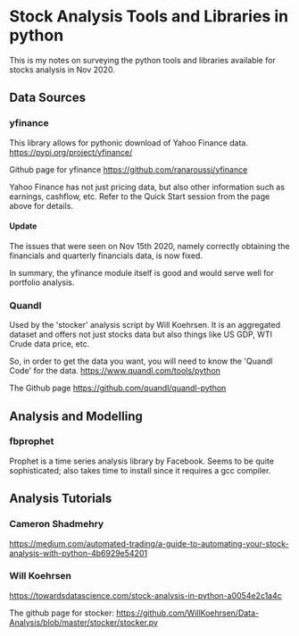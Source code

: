 # Stock Analysis Tools and Libraries in python

This is my notes on surveying the python tools and libraries available for stocks analysis in Nov 2020.

## Data Sources


### yfinance

This library allows for pythonic download of Yahoo Finance data.
https://pypi.org/project/yfinance/

Github page for yfinance
https://github.com/ranaroussi/yfinance

Yahoo Finance has not just pricing data, but also other information such as earnings, cashflow, etc.  Refer to the Quick Start session from the page above for details.

#### Update
The issues that were seen on Nov 15th 2020, namely correctly obtaining the financials and quarterly financials data, is now fixed.  

In summary, the yfinance module itself is good and would serve well for portfolio analysis.



### Quandl

Used by the 'stocker' analysis script by Will Koehrsen.  It is an aggregated dataset and offers not just stocks data but also things like US GDP, WTI Crude data price, etc.

So, in order to get the data you want, you will need to know the 'Quandl Code' for the data.
https://www.quandl.com/tools/python

The Github page
https://github.com/quandl/quandl-python


## Analysis and Modelling

### fbprophet

Prophet is a time series analysis library by Facebook.  Seems to be quite sophisticated; also takes time to install since it requires a gcc compiler.


## Analysis Tutorials


### Cameron Shadmehry

https://medium.com/automated-trading/a-guide-to-automating-your-stock-analysis-with-python-4b6929e54201


### Will Koehrsen

https://towardsdatascience.com/stock-analysis-in-python-a0054e2c1a4c

The github page for stocker: 
https://github.com/WillKoehrsen/Data-Analysis/blob/master/stocker/stocker.py
